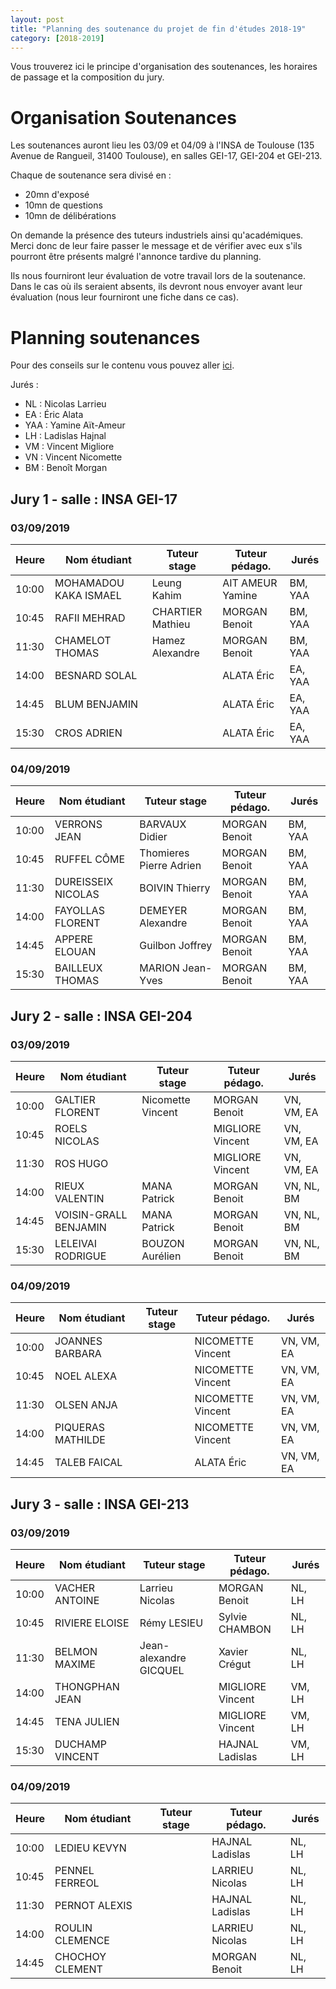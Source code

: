 ```yaml
---
layout: post
title: "Planning des soutenance du projet de fin d'études 2018-19"
category: [2018-2019]
---
```


Vous trouverez ici le principe d'organisation des soutenances, les horaires de
passage et la composition du jury.

# Organisation Soutenances 

Les soutenances auront lieu les 03/09 et 04/09 à l'INSA de Toulouse (135
Avenue de Rangueil, 31400 Toulouse), en salles GEI-17, GEI-204 et GEI-213.

Chaque de soutenance sera divisé en :
  * 20mn d'exposé
  * 10mn de questions
  * 10mn de délibérations

On demande la présence des tuteurs industriels ainsi qu'académiques.
Merci donc de leur faire passer le message et de vérifier avec eux
s'ils pourront être présents malgré l'annonce tardive du planning.

Ils nous fourniront leur évaluation de votre travail lors de la soutenance.
Dans le cas où ils seraient absents, ils devront nous envoyer avant leur
évaluation (nous leur fourniront une fiche dans ce cas).

# Planning soutenances

Pour des conseils sur le contenu vous pouvez aller [ici](https://tls-sec.github.io/procedures/2017/05/29/modalites-pfe.html).

Jurés :
  * NL : Nicolas Larrieu
  * EA : Éric Alata
  * YAA : Yamine Aït-Ameur
  * LH : Ladislas Hajnal
  * VM : Vincent Migliore
  * VN : Vincent Nicomette
  * BM : Benoît Morgan


## Jury 1 - salle : INSA GEI-17

### 03/09/2019

|Heure|Nom étudiant         |Tuteur stage    |Tuteur pédago.  |Jurés  |
|-----|---------------------|----------------|----------------|-------|
|10:00|MOHAMADOU KAKA ISMAEL|Leung Kahim|AIT AMEUR Yamine|BM, YAA|
|10:45|RAFII MEHRAD|CHARTIER Mathieu|MORGAN Benoit|BM, YAA|
|11:30|CHAMELOT THOMAS|Hamez Alexandre |MORGAN Benoit|BM, YAA|
|14:00|BESNARD SOLAL||ALATA Éric|EA, YAA|
|14:45|BLUM BENJAMIN||ALATA Éric|EA, YAA|
|15:30|CROS ADRIEN||ALATA Éric|EA, YAA|

### 04/09/2019

|Heure|Nom étudiant         |Tuteur stage    |Tuteur pédago.  |Jurés  |
|-----|---------------------|----------------|----------------|-------|
|10:00|VERRONS JEAN|BARVAUX Didier|MORGAN Benoit|BM, YAA|
|10:45|RUFFEL CÔME|Thomieres  Pierre Adrien|MORGAN Benoit|BM, YAA|
|11:30|DUREISSEIX NICOLAS|BOIVIN Thierry|MORGAN Benoit|BM, YAA|
|14:00|FAYOLLAS FLORENT|DEMEYER Alexandre|MORGAN Benoit|BM, YAA|
|14:45|APPERE ELOUAN|Guilbon Joffrey|MORGAN Benoit|BM, YAA|
|15:30|BAILLEUX THOMAS|MARION Jean-Yves|MORGAN Benoit|BM, YAA|

## Jury 2 - salle : INSA GEI-204

### 03/09/2019

|Heure|Nom étudiant         |Tuteur stage    |Tuteur pédago.  |Jurés  |
|-----|---------------------|----------------|----------------|-------|
|10:00|GALTIER FLORENT|Nicomette Vincent|MORGAN Benoit|VN, VM, EA
|10:45|ROELS NICOLAS||MIGLIORE Vincent|VN, VM, EA
|11:30|ROS HUGO||MIGLIORE Vincent|VN, VM, EA
|14:00|RIEUX VALENTIN|MANA Patrick|MORGAN Benoit|VN, NL, BM
|14:45|VOISIN-GRALL BENJAMIN|MANA Patrick|MORGAN Benoit|VN, NL, BM
|15:30|LELEIVAI RODRIGUE|BOUZON Aurélien|MORGAN Benoit|VN, NL, BM

### 04/09/2019

|Heure|Nom étudiant         |Tuteur stage    |Tuteur pédago.  |Jurés  |
|-----|---------------------|----------------|----------------|-------|
|10:00|JOANNES BARBARA||NICOMETTE Vincent|VN, VM, EA
|10:45|NOEL ALEXA||NICOMETTE Vincent|VN, VM, EA
|11:30|OLSEN ANJA||NICOMETTE Vincent|VN, VM, EA
|14:00|PIQUERAS MATHILDE||NICOMETTE Vincent|VN, VM, EA
|14:45|TALEB FAICAL||ALATA Éric|VN, VM, EA

## Jury 3 - salle : INSA GEI-213

### 03/09/2019

|Heure|Nom étudiant         |Tuteur stage    |Tuteur pédago.  |Jurés  |
|-----|---------------------|----------------|----------------|-------|
|10:00|VACHER ANTOINE|Larrieu Nicolas|MORGAN Benoit|NL, LH|
|10:45|RIVIERE ELOISE|Rémy LESIEU|Sylvie CHAMBON|NL, LH|
|11:30|BELMON MAXIME|Jean-alexandre GICQUEL|Xavier Crégut|NL, LH|
|14:00|THONGPHAN JEAN||MIGLIORE Vincent|VM, LH|
|14:45|TENA JULIEN||MIGLIORE Vincent|VM, LH|
|15:30|DUCHAMP VINCENT||HAJNAL Ladislas|VM, LH|

### 04/09/2019
					
|Heure|Nom étudiant         |Tuteur stage    |Tuteur pédago.  |Jurés  |
|-----|---------------------|----------------|----------------|-------|
|10:00|LEDIEU KEVYN||HAJNAL Ladislas|NL, LH|
|10:45|PENNEL FERREOL||LARRIEU Nicolas|NL, LH|
|11:30|PERNOT ALEXIS||HAJNAL Ladislas|NL, LH|
|14:00|ROULIN CLEMENCE||LARRIEU Nicolas|NL, LH|
|14:45|CHOCHOY CLEMENT||MORGAN Benoit|NL, LH|
